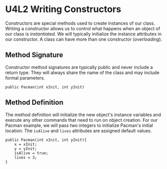 # U4L2 Writing Constructors

Constructors are special methods used to create instances of our class. Writing a constructor allows us to control what happens when an object of our class is *instantiated*. We will typically initialize the instance attributes in our constructor. A class can have more than one constructor (*overloading*).
    
## Method Signature

Constructor method signatures are typically public and never include a return type. They will always share the name of the class and may include formal parameters.

`public Pacman(int xInit, int yInit)` 

## Method Definition

The method definition will initialize the new object's instance variables and execute any other commands that need to run on object creation. For our Pacman example, we will pass two integers to initialize Pacman's initial location. The `isAlive` and `lives` attributes are assigned default values.

```
public Pacman(int xInit, int yInit){
    x = xInit;
    y = yInit;
    isAlive = true;
    lives = 3;
}
```
